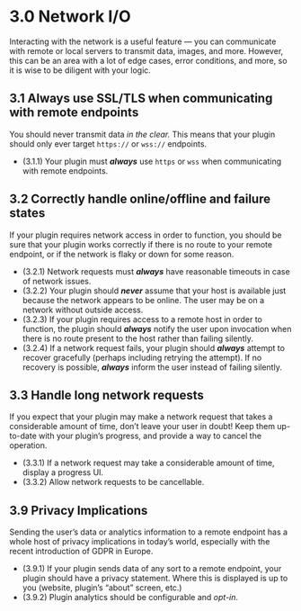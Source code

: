 
# 3.0 Network I/O

Interacting with the network is a useful feature — you can communicate with remote or local servers to transmit data, images, and more. However, this can be an area with a lot of edge cases, error conditions, and more, so it is wise to be diligent with your logic.


## 3.1 Always use SSL/TLS when communicating with remote endpoints

You should never transmit data *in the clear.* This means that your plugin should only ever target `https://` or `wss://` endpoints.


- (3.1.1) Your plugin must ***always*** use `https` or `wss` when communicating with remote endpoints.


## 3.2 Correctly handle online/offline and failure states

If your plugin requires network access in order to function, you should be sure that your plugin works correctly if there is no route to your remote endpoint, or if the network is flaky or down for some reason.


- (3.2.1) Network requests must ***always*** have reasonable timeouts in case of network issues.
- (3.2.2) Your plugin should ***never*** assume that your host is available just because the network appears to be online. The user may be on a network without outside access.
- (3.2.3) If your plugin requires access to a remote host in order to function, the plugin should ***always*** notify the user upon invocation when there is no route present to the host rather than failing silently.
- (3.2.4) If a network request fails, your plugin should ***always*** attempt to recover gracefully (perhaps including retrying the attempt). If no recovery is possible, ***always*** inform the user instead of failing silently.

## 3.3 Handle long network requests

If you expect that your plugin may make a network request that takes a considerable amount of time, don’t leave your user in doubt! Keep them up-to-date with your plugin’s progress, and provide a way to cancel the operation.


- (3.3.1) If a network request may take a considerable amount of time, display a progress UI.
- (3.3.2) Allow network requests to be cancellable.

## 3.9 Privacy Implications

Sending the user’s data or analytics information to a remote endpoint has a whole host of privacy implications in today’s world, especially with the recent introduction of GDPR in Europe.


- (3.9.1) If your plugin sends data of any sort to a remote endpoint, your plugin should have a privacy statement. Where this is displayed is up to you (website, plugin’s “about” screen, etc.)
- (3.9.2) Plugin analytics should be configurable and *opt-in*.